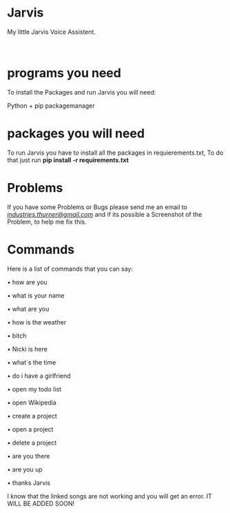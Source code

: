<h1>Jarvis</h1>
<p>My little Jarvis Voice Assistent.</p>
<br>
<h1>programs you need</h1>
<p>To install the Packages and run Jarvis you will need:</p>
<p>Python + pip packagemanager</p>

# packages you will need
To run Jarvis you have to install all the packages in requierements.txt,
To do that just run **pip install -r requirements.txt**

# Problems
If you have some Problems or Bugs please send me an email to *industries.thurner@gmail.com*
and if its possible a Screenshot of the Problem, to help me fix this.

# Commands
Here is a list of commands that you can say:
<p>• how are you</p>
<p>• what is your name</p>
<p>• what are you</p>
<p>• how is the weather</p>
<p>• bitch</p>
<p>• Nicki is here</p>
<p>• what´s the time</p>
<p>• do i have a girlfriend</p>
<p>• open my todo list</p>
<p>• open Wikipedia</p>
<p>• create a project</p>
<p>• open a project</p>
<p>• delete a project</p>
<p>• are you there</p>
<p>• are you up</p>
<p>• thanks Jarvis</p>
<footer>I know that the linked songs are not working and you will get an error. IT WILL BE ADDED SOON!</footer>
